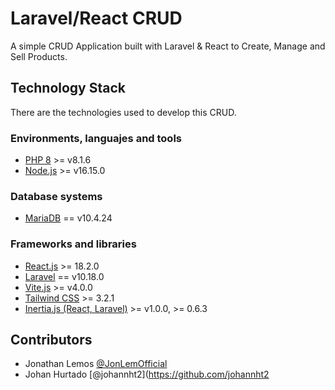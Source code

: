 # Laravel/React CRUD

A simple CRUD Application built with Laravel &amp; React to Create, Manage and Sell Products.

## Technology Stack

There are the technologies used to develop this CRUD.

### Environments, languajes and tools

- [PHP 8](https://www.php.net/) >= v8.1.6
- [Node.js](https://www.nodejs.org/) >= v16.15.0

### Database systems

- [MariaDB](https://mariadb.org/) == v10.4.24

### Frameworks and libraries

- [React.js](https://react.dev) >= 18.2.0
- [Laravel](https://laravel.com/) == v10.18.0
- [Vite.js](https://vitejs.dev/) >= v4.0.0
- [Tailwind CSS](https://tailwindcss.com/) >= 3.2.1
- [Inertia.js (React, Laravel)](https://inertiajs.com/) >= v1.0.0, >= 0.6.3

## Contributors

- Jonathan Lemos [@JonLemOfficial](https://github.com/JonLemOfficial)
- Johan Hurtado [@johannht2](https://github.com/johannht2
